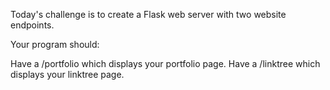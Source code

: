 Today's challenge is to create a Flask web server with two website endpoints.

Your program should:

Have a /portfolio which displays your portfolio page.
Have a /linktree which displays your linktree page.
